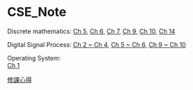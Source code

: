 # CSE_Note

Discrete mathematics:
[Ch 5](https://hackmd.io/@yW7HKRexRASTmH3kBDXQpQ/r1PKn3NUd),
[Ch 6](https://hackmd.io/@yW7HKRexRASTmH3kBDXQpQ/SkRFJ7T4t),
[Ch 7](https://hackmd.io/@yW7HKRexRASTmH3kBDXQpQ/HkUMGscrt),
[Ch 9](https://hackmd.io/@yW7HKRexRASTmH3kBDXQpQ/H19W0UIdY),
[Ch 10](https://hackmd.io/@yW7HKRexRASTmH3kBDXQpQ/SJW_O0gqt),
[Ch 14](https://hackmd.io/@yW7HKRexRASTmH3kBDXQpQ/S1wCnjOdK)

Digital Signal Process:
[Ch 2 ~ Ch 4](https://hackmd.io/@yW7HKRexRASTmH3kBDXQpQ/BkZUsDt4t),
[Ch 5 ~ Ch 6](https://hackmd.io/@yW7HKRexRASTmH3kBDXQpQ/SJ_JVLpPY),
[Ch 9 ~ Ch 10](https://hackmd.io/@yW7HKRexRASTmH3kBDXQpQ/HyZzIGRcF)

Operating System:  
[Ch 1](https://hackmd.io/@yW7HKRexRASTmH3kBDXQpQ/BkHu9Zr0Y)

[修課心得](https://hackmd.io/@yW7HKRexRASTmH3kBDXQpQ/rka3MPHvY)
